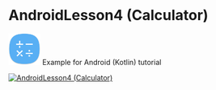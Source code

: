 <br/>
 
 # AndroidLesson4 (Calculator) 
 
 
  <img src="Logo.svg" alt="Screen" width="12.5%" height="12.5%"> Example for Android (Kotlin) tutorial 



[![ AndroidLesson4 (Calculator) ](https://img.youtube.com/vi/XGMv1TvTFMI/0.jpg)](http://www.youtube.com/watch?v=XGMv1TvTFMI)

<br/>